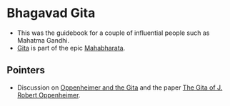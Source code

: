 # Bhagavad Gita

- This was the guidebook for a couple of influential people such as Mahatma
  Gandhi.
- [Gita](https://en.wikipedia.org/wiki/Bhagavad_Gita) is part of the epic
  [Mahabharata](https://en.wikipedia.org/wiki/Mahabharata).

## Pointers

- Discussion on [Oppenheimer and the Gita](https://news.ycombinator.com/item?id=21160714) and the 
  paper [The Gita of J. Robert Oppenheimer](https://web.archive.org/web/20131126020921/http://www.amphilsoc.org/sites/default/files/proceedings/Hijiya.pdf).
